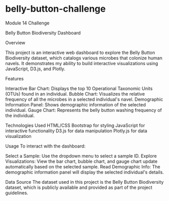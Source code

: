 # belly-button-challenge
Module 14 Challenge

Belly Button Biodiversity Dashboard

Overview

This project is an interactive web dashboard to explore the Belly Button Biodiversity dataset, which catalogs various microbes that colonize human navels. It demonstrates my ability to build interactive visualizations using JavaScript, D3.js, and Plotly.

Features

Interactive Bar Chart: Displays the top 10 Operational Taxonomic Units (OTUs) found in an individual.
Bubble Chart: Visualizes the relative frequency of all the microbes in a selected individual's navel.
Demographic Information Panel: Shows demographic information of the selected individual.
Gauge Chart: Represents the belly button washing frequency of the individual.

Technologies Used
HTML/CSS
Bootstrap for styling
JavaScript for interactive functionality
D3.js for data manipulation
Plotly.js for data visualization

Usage
To interact with the dashboard:

Select a Sample: Use the dropdown menu to select a sample ID.
Explore Visualizations: View the bar chart, bubble chart, and gauge chart update automatically based on the selected sample.
Read Demographic Info: The demographic information panel will display the selected individual's details.

Data Source
The dataset used in this project is the Belly Button Biodiversity dataset, which is publicly available and provided as part of the project guidelines.